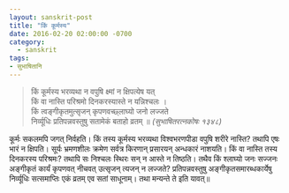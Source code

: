 ```yaml
---
layout: sanskrit-post
title: "किं कूर्मस्य"
date: 2016-02-20 02:00:00 -0700
category:
  - sanskrit
tags:
- सुभाषितानि
---
```



> किं कूर्मस्य भरव्यथा न वपुषि क्ष्मां न क्षिपत्येष यत्   
> किं वा नास्ति परिश्रमो दिनकरस्यास्ते न यन्निश्चलः ।  
> किं त्वङ्गीकृतमुत्सृजन् कृपणवच्छ्लाघ्यो जनो लज्जते  
> निर्व्यूधिः प्रतिपन्नवस्तुषु सतामेकं बताहो व्रतम् ॥
><cite>(सुभाषितरत्नकोषः १३४८)</cite>


कूर्मः सकलमपि जगत् निर्वहति। किं तस्य कूर्मस्य भरव्यथा विश्वभरणपीडा वपुषि शरीरे नास्ति? तथापि एषः
भारं न क्षिपति। <!--more-->
सूर्यः भ्रमणशीलः क्रमेण सर्वत्र किरणान् प्रसारयन् अन्धकारं नाशयति। किं वा नास्ति तस्य दिनकरस्य परिश्रमः?
तथापि सः निश्चलः स्थिरः सन् न आस्ते न तिष्ठति। तथैव किं श्लाघ्यो जनः सज्जनः अङ्गीकृतं कार्यं
कृपणवत् नीचवत् उत्सृजन् त्यजन् न लज्जते? प्रतिपन्नवस्तुषु अङ्गीकृतसमारब्धकार्येषु निर्व्यूधिः सत्समाप्तिः
एकं व्रतम् एव सतां साधूनाम्। तथा मन्यन्ते ते इति यावत्॥
